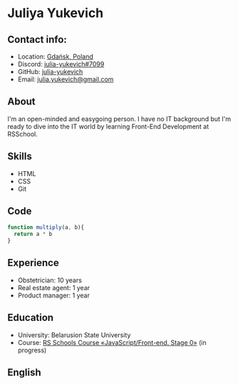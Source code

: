 # Juliya Yukevich

## Contact info:

- Location: [Gdańsk, Poland](https://www.google.com/maps/place/Gda%C5%84sk/@54.3610873,18.6900271,11z/data=!3m1!4b1!4m5!3m4!1s0x46fd731c14d4fa6f:0x9bb9fbf163b7be8d!8m2!3d54.3520252!4d18.6466384)
- Discord: [julia-yukevich#7099](https://discordapp.com/users/julia-yukevich#7099)
- GitHub: [julia-yukevich](https://github.com/julia-yukevich)
- Email: [julia.yukevich@gmail.com](mailto:julia.yukevich@gmail.com)

## About

I'm an open-minded and easygoing person. I have no IT background but I'm ready to dive into the IT world by learning Front-End Development at RSSchool.

## Skills

- HTML
- CSS
- Git

## Code

```JavaScript
function multiply(a, b){
  return a * b
}
```

## Experience

- Obstetrician: 10 years
- Real estate agent: 1 year
- Product manager: 1 year

## Education

- University: Belarusion State University
- Course: [RS Schools Course «JavaScript/Front-end. Stage 0»](https://rs.school/js/) (in progress)

## English
